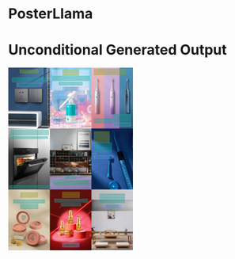 # PosterLlama

# Unconditional Generated Output
<img src = "asset/generated_samples.png" width="50%" height="50%">
